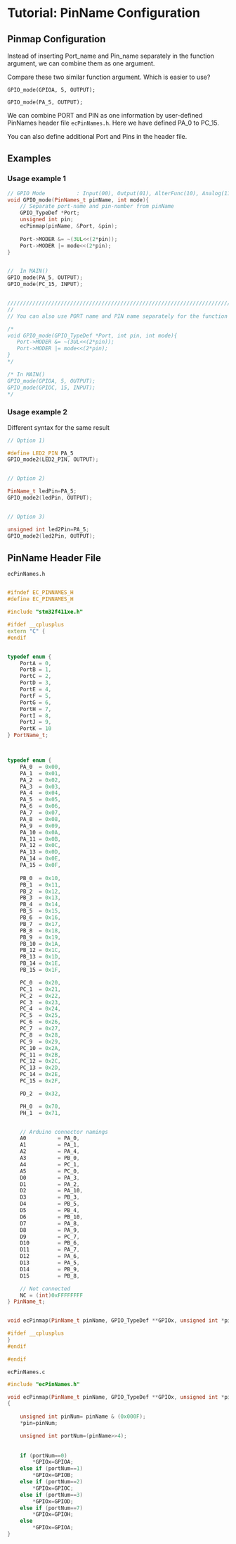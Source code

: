 # Tutorial: PinName Configuration

## Pinmap Configuration

Instead of inserting Port_name and Pin_name separately in the function argument, we can combine them as one argument.



Compare these two similar function argument. Which is easier to use?

`GPIO_mode(GPIOA, 5, OUTPUT);`

`GPIO_mode(PA_5, OUTPUT);`



We can combine PORT and PIN as one information by user-defined  PinNames header file `ecPinNames.h`. Here we have defined PA_0 to PC_15.

You can also define additional  Port and Pins in the header file.





## Examples

### Usage example 1

```cpp
// GPIO Mode          : Input(00), Output(01), AlterFunc(10), Analog(11, reset)
void GPIO_mode(PinNames_t pinName, int mode){
	// Separate port-name and pin-number from pinName
    GPIO_TypeDef *Port;
	unsigned int pin;
	ecPinmap(pinName, &Port, &pin);
    
   	Port->MODER &= ~(3UL<<(2*pin));     
   	Port->MODER |= mode<<(2*pin);    
}


//  In MAIN()
GPIO_mode(PA_5, OUTPUT);
GPIO_mode(PC_15, INPUT);


////////////////////////////////////////////////////////////////////////////////////
//
// You can also use PORT name and PIN name separately for the function argument

/*  
void GPIO_mode(GPIO_TypeDef *Port, int pin, int mode){
   Port->MODER &= ~(3UL<<(2*pin));     
   Port->MODER |= mode<<(2*pin);    
}
*/

/* In MAIN()
GPIO_mode(GPIOA, 5, OUTPUT);
GPIO_mode(GPIOC, 15, INPUT);
*/

```

### Usage example 2

Different syntax for the same result

```cpp
// Option 1)

#define LED2_PIN PA_5
GPIO_mode2(LED2_PIN, OUTPUT);  


// Option 2)

PinName_t ledPin=PA_5;
GPIO_mode2(ledPin, OUTPUT);


// Option 3)

unsigned int led2Pin=PA_5;	
GPIO_mode2(led2Pin, OUTPUT);

```



## PinName Header File

`ecPinNames.h`

```cpp

#ifndef EC_PINNAMES_H
#define EC_PINNAMES_H

#include "stm32f411xe.h"

#ifdef __cplusplus
extern "C" {
#endif


typedef enum {
    PortA = 0,
    PortB = 1,
    PortC = 2,
    PortD = 3,
    PortE = 4,
    PortF = 5,
    PortG = 6,
    PortH = 7,
    PortI = 8,
    PortJ = 9,
    PortK = 10
} PortName_t;



typedef enum {
    PA_0  = 0x00,
    PA_1  = 0x01,    
    PA_2  = 0x02,
    PA_3  = 0x03,
    PA_4  = 0x04,    
    PA_5  = 0x05,
    PA_6  = 0x06,
    PA_7  = 0x07,
    PA_8  = 0x08,
    PA_9  = 0x09,
    PA_10 = 0x0A,
    PA_11 = 0x0B,
    PA_12 = 0x0C,
    PA_13 = 0x0D,
    PA_14 = 0x0E,
    PA_15 = 0x0F,
    
    PB_0  = 0x10,
    PB_1  = 0x11,
    PB_2  = 0x12,
    PB_3  = 0x13,
    PB_4  = 0x14,
    PB_5  = 0x15,
    PB_6  = 0x16,
    PB_7  = 0x17,
    PB_8  = 0x18,
    PB_9  = 0x19,
    PB_10 = 0x1A,
    PB_12 = 0x1C,
    PB_13 = 0x1D,
    PB_14 = 0x1E,
    PB_15 = 0x1F,

    PC_0  = 0x20,
    PC_1  = 0x21,
    PC_2  = 0x22,
    PC_3  = 0x23,
    PC_4  = 0x24,
    PC_5  = 0x25,
    PC_6  = 0x26,
    PC_7  = 0x27,
    PC_8  = 0x28,
    PC_9  = 0x29,
    PC_10 = 0x2A,
    PC_11 = 0x2B,
    PC_12 = 0x2C,
    PC_13 = 0x2D,
    PC_14 = 0x2E,
    PC_15 = 0x2F,

    PD_2  = 0x32,

    PH_0  = 0x70,
    PH_1  = 0x71,


    // Arduino connector namings
    A0          = PA_0,
    A1          = PA_1,
    A2          = PA_4,
    A3          = PB_0,
    A4          = PC_1,
    A5          = PC_0,
    D0          = PA_3,
    D1          = PA_2,
    D2          = PA_10,
    D3          = PB_3,
    D4          = PB_5,
    D5          = PB_4,
    D6          = PB_10,
    D7          = PA_8,
    D8          = PA_9,
    D9          = PC_7,
    D10         = PB_6,
    D11         = PA_7,
    D12         = PA_6,
    D13         = PA_5,
    D14         = PB_9,
    D15         = PB_8,

    // Not connected
    NC = (int)0xFFFFFFFF
} PinName_t;


void ecPinmap(PinName_t pinName, GPIO_TypeDef **GPIOx, unsigned int *pin);

#ifdef __cplusplus
}
#endif

#endif
```

`ecPinNames.c`

```cpp
#include "ecPinNames.h"

void ecPinmap(PinName_t pinName, GPIO_TypeDef **GPIOx, unsigned int *pin)
{
	
	unsigned int pinNum= pinName & (0x000F);
	*pin=pinNum;

	unsigned int portNum=(pinName>>4);
	
	
	if (portNum==0)
		*GPIOx=GPIOA;
	else if (portNum==1)
		*GPIOx=GPIOB;
	else if (portNum==2)
		*GPIOx=GPIOC;
	else if (portNum==3)
		*GPIOx=GPIOD;
	else if (portNum==7)
		*GPIOx=GPIOH;
	else 
		*GPIOx=GPIOA;
}
```
